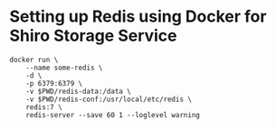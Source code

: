 # Setting up Redis using Docker for Shiro Storage Service

```
docker run \
    --name some-redis \
    -d \
    -p 6379:6379 \
    -v $PWD/redis-data:/data \
    -v $PWD/redis-conf:/usr/local/etc/redis \
    redis:7 \
    redis-server --save 60 1 --loglevel warning
```
